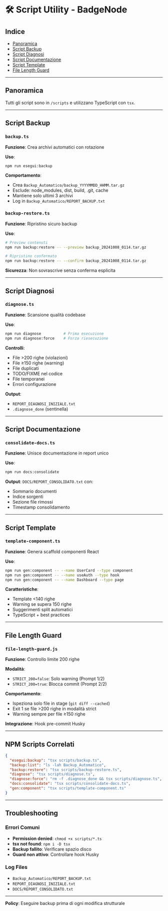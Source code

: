 # 🛠️ Script Utility - BadgeNode

## Indice

- [Panoramica](#panoramica)
- [Script Backup](#script-backup)
- [Script Diagnosi](#script-diagnosi)
- [Script Documentazione](#script-documentazione)
- [Script Template](#script-template)
- [File Length Guard](#file-length-guard)

---

## Panoramica

Tutti gli script sono in `/scripts` e utilizzano TypeScript con `tsx`.

---

## Script Backup

### `backup.ts`

**Funzione**: Crea archivi automatici con rotazione

**Uso**:

```bash
npm run esegui:backup
```

**Comportamento**:

- Crea `Backup_Automatico/backup_YYYYMMDD_HHMM.tar.gz`
- Esclude: node_modules, dist, build, .git, cache
- Mantiene solo ultimi 3 archivi
- Log in `Backup_Automatico/REPORT_BACKUP.txt`

### `backup-restore.ts`

**Funzione**: Ripristino sicuro backup

**Uso**:

```bash
# Preview contenuti
npm run backup:restore -- --preview backup_20241008_0114.tar.gz

# Ripristino confermato
npm run backup:restore -- --confirm backup_20241008_0114.tar.gz
```

**Sicurezza**: Non sovrascrive senza conferma esplicita

---

## Script Diagnosi

### `diagnose.ts`

**Funzione**: Scansione qualità codebase

**Uso**:

```bash
npm run diagnose          # Prima esecuzione
npm run diagnose:force    # Forza riesecuzione
```

**Controlli**:

- File >200 righe (violazioni)
- File ≥150 righe (warning)
- File duplicati
- TODO/FIXME nel codice
- File temporanei
- Errori configurazione

**Output**:

- `REPORT_DIAGNOSI_INIZIALE.txt`
- `.diagnose_done` (sentinella)

---

## Script Documentazione

### `consolidate-docs.ts`

**Funzione**: Unisce documentazione in report unico

**Uso**:

```bash
npm run docs:consolidate
```

**Output**: `DOCS/REPORT_CONSOLIDATO.txt` con:

- Sommario documenti
- Indice sorgenti
- Sezione file rimossi
- Timestamp consolidamento

---

## Script Template

### `template-component.ts`

**Funzione**: Genera scaffold componenti React

**Uso**:

```bash
npm run gen:component -- --name UserCard --type component
npm run gen:component -- --name useAuth --type hook
npm run gen:component -- --name Dashboard --type page
```

**Caratteristiche**:

- Template <140 righe
- Warning se supera 150 righe
- Suggerimenti split automatici
- TypeScript + best practices

---

## File Length Guard

### `file-length-guard.js`

**Funzione**: Controllo limite 200 righe

**Modalità**:

- `STRICT_200=false`: Solo warning (Prompt 1/2)
- `STRICT_200=true`: Blocca commit (Prompt 2/2)

**Comportamento**:

- Ispeziona solo file in stage (`git diff --cached`)
- Exit 1 se file >200 righe in modalità strict
- Warning sempre per file ≥150 righe

**Integrazione**: Hook pre-commit Husky

---

## NPM Scripts Correlati

```json
{
  "esegui:backup": "tsx scripts/backup.ts",
  "backup:list": "ls -lah Backup_Automatico",
  "backup:restore": "tsx scripts/backup-restore.ts",
  "diagnose": "tsx scripts/diagnose.ts",
  "diagnose:force": "rm -f .diagnose_done && tsx scripts/diagnose.ts",
  "docs:consolidate": "tsx scripts/consolidate-docs.ts",
  "gen:component": "tsx scripts/template-component.ts"
}
```

---

## Troubleshooting

### Errori Comuni

- **Permission denied**: `chmod +x scripts/*.ts`
- **tsx not found**: `npm i -D tsx`
- **Backup fallito**: Verificare spazio disco
- **Guard non attivo**: Controllare hook Husky

### Log Files

- `Backup_Automatico/REPORT_BACKUP.txt`
- `REPORT_DIAGNOSI_INIZIALE.txt`
- `DOCS/REPORT_CONSOLIDATO.txt`

---

**Policy**: Eseguire backup prima di ogni modifica strutturale
